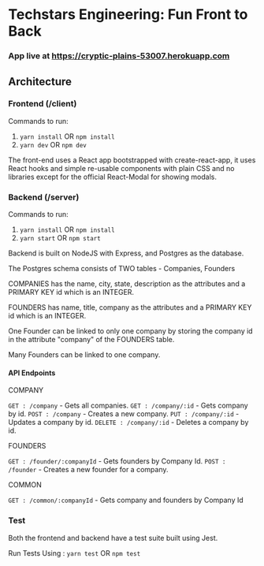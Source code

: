 # Techstars Engineering: Fun Front to Back

### App live at <https://cryptic-plains-53007.herokuapp.com>

## Architecture

### Frontend (/client)

Commands to run:

1. `yarn install` OR `npm install`
2. `yarn dev` OR `npm dev`

The front-end uses a React app bootstrapped with create-react-app, it uses React hooks and simple re-usable components with plain CSS and no libraries except for the official React-Modal for showing modals.

### Backend (/server)

Commands to run:

1. `yarn install` OR `npm install`
2. `yarn start` OR `npm start`

Backend is built on NodeJS with Express, and Postgres as the database.

The Postgres schema consists of TWO tables - Companies, Founders

COMPANIES has the name, city, state, description as the attributes and a PRIMARY KEY id which is an INTEGER.

FOUNDERS has name, title, company as the attributes and a PRIMARY KEY id which is an INTEGER.

One Founder can be linked to only one company by storing the company id in the attribute "company" of the FOUNDERS table.

Many Founders can be linked to one company.

#### API Endpoints

COMPANY

`GET : /company` - Gets all companies.
`GET : /company/:id` - Gets company by id.
`POST : /company` - Creates a new company.
`PUT : /company/:id` - Updates a company by id.
`DELETE : /company/:id` - Deletes a company by id.

FOUNDERS

`GET : /founder/:companyId` - Gets founders by Company Id.
`POST : /founder` - Creates a new founder for a company.

COMMON

`GET : /common/:companyId` - Gets company and founders by Company Id

### Test

Both the frontend and backend have a test suite built using Jest.

Run Tests Using : `yarn test` OR `npm test`

